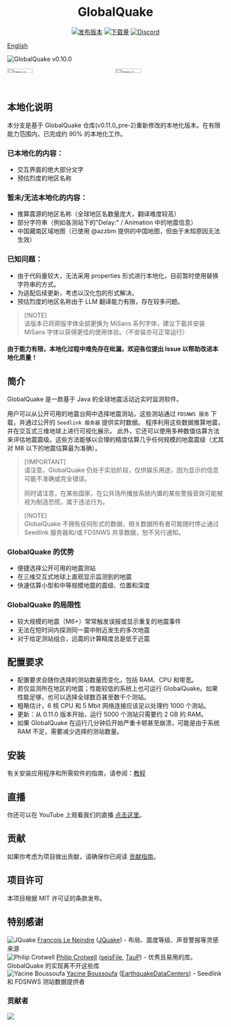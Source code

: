<h1 align="center">
  GlobalQuake
</h1>
<p align="center">
<a href="https://github.com/xspanger3770/GlobalQuake/releases"><img src="https://img.shields.io/github/release/xspanger3770/GlobalQuake.svg?style=for-the-badge&logo=github" alt="发布版本"></a> <a href="https://github.com/xspanger3770/GlobalQuake/releases"><img src="https://img.shields.io/github/downloads/xspanger3770/GlobalQuake/total?style=for-the-badge&logo=github" alt="下载量"></a> <a href="https://discord.gg/aCyuXfTyma"><img src="https://img.shields.io/badge/discord-立即加入-blue?logo=discord&style=for-the-badge" alt="Discord"></a>
</p>

[English](https://github.com/muwenyan521/GlobalQuake-Chinese/blob/v0.11.0_pre-2-7/README_en.md)

![GlobalQuake v0.10.0](https://github.com/xspanger3770/GlobalQuake/assets/100421968/d38a0596-0242-4fe9-9766-67a486832364)
<div style="display: grid; grid-template-columns: 1fr 1fr;">
<img alt="测站管理器" title="测站管理器" src="https://github.com/xspanger3770/GlobalQuake/assets/100421968/a37319ec-2132-426a-b095-2e6a9e064322" style="width: 49%; height: auto;" />
<img alt="测站管理器" title="测站管理器" src="https://i.imgur.com/T1tmMtN.png" style="width: 49%; height: auto;" />
</div>

## 本地化说明

本分支是基于 GlobalQuake 仓库(v0.11.0_pre-2)重新修改的本地化版本。在有限能力范围内，已完成约 90% 的本地化工作。

### 已本地化的内容：
- 交互界面的绝大部分文字
- 预估烈度的地区名称

### 暂未/无法本地化的内容：
- 推算震源的地区名称（全球地区名数量庞大，翻译难度较高）
- 部分字符串（例如各测站下的"Delay:" / Animation 中的地震信息）
- 中国藏南区域地图（已使用 @azzbm 提供的中国地图，但由于未知原因无法生效）

### 已知问题：
- 由于代码量较大，无法采用 properties 形式进行本地化，目前暂时使用替换字符串的方式。
- 为适配后续更新，考虑以汉化包的形式解决。
- 预估烈度的地区名称由于 LLM 翻译能力有限，存在较多问题。

> [!NOTE]<br>
> 该版本已将原版字体全部更换为 MiSans 系列字体，建议下载并安装 MiSans 字体以获得更佳的使用体验。（不安装亦可正常运行）

#### 由于能力有限，本地化过程中难免存在纰漏，欢迎各位提出 Issue 以帮助改进本地化质量！

## 简介

GlobalQuake 是一款基于 Java 的全球地震活动近实时监测软件。

用户可以从公开可用的地震台网中选择地震测站，这些测站通过 `FDSNWS 服务` 下载，并通过公开的 `Seedlink 服务器` 提供实时数据。
程序利用这些数据推算地震，并在交互式三维地球上进行可视化展示。
此外，它还可以使用多种数值估算方法来评估地震震级。这些方法能够以合理的精度估算几乎任何规模的地震震级（尤其对 M8 以下的地震估算最为准确）。

> [!IMPORTANT]<br>
> 请注意，GlobalQuake 仍处于实验阶段，仅供娱乐用途，因为显示的信息可能不准确或完全错误。
>
> 同时请注意，在某些国家，在公共场所播放系统内置的某些警报音效可能被视为制造恐慌，属于违法行为。

> [!NOTE]<br>
> GlobalQuake 不拥有任何形式的数据，相关数据所有者可能随时停止通过 Seedlink 服务器和/或 FDSNWS 共享数据，恕不另行通知。

### GlobalQuake 的优势

* 便捷选择公开可用的地震测站
* 在三维交互式地球上直观显示监测到的地震
* 快速估算小型和中等规模地震的震级、位置和深度

### GlobalQuake 的局限性

* 较大规模的地震（M6+）常常触发误报或显示重复的地震事件
* 无法在短时间内探测同一震中附近发生的多次地震
* 对于给定测站组合，远震的计算精度总是低于近震

## 配置要求

- 配置要求会随你选择的测站数量而变化，包括 RAM、CPU 和带宽。
- 若仅监测所在地区的地震；性能较低的系统上也可运行 GlobalQuake。如果性能足够，也可以选择全球数百甚至数千个测站。
- 粗略估计，6 核 CPU 和 5 Mbit 网络连接应该足以处理约 1000 个测站。
- 更新：从 0.11.0 版本开始，运行 5000 个测站只需要约 2 GB 的 RAM。
- 如果 GlobalQuake 在运行几分钟后开始严重卡顿甚至崩溃，可能是由于系统 RAM 不足，需要减少选择的测站数量。

## 安装

有关安装应用程序和所需软件的指南，请参阅：[教程](https://github.com/xspanger3770/GlobalQuake/wiki/Downloads-And-Installation)

## 直播

你还可以在 YouTube 上观看我们的直播 [点击这里](https://www.youtube.com/channel/UCZmcd4cQ2H_ELWAuUdOMgRQ/live)。

## 贡献

如果你考虑为项目做出贡献，请确保你已阅读 [贡献指南](https://github.com/xspanger3770/GlobalQuake/blob/main/CONTRIBUTING.md)。

## 项目许可

本项目根据 MIT 许可证的条款发布。

## 特别感谢

![JQuake](https://images.weserv.nl/?url=avatars.githubusercontent.com/u/26931126?v=4&h=20&w=20&fit=cover&mask=circle&maxage=7d) [François Le Neindre](https://github.com/fleneindre) ([JQuake](https://jquake.net/en/)) - 布局、震度等级、声音警报等灵感来源  
![Philip Crotwell](https://images.weserv.nl/?url=avatars.githubusercontent.com/u/127367?v=4&h=20&w=20&fit=cover&mask=circle&maxage=7d) [Philip Crotwell](https://github.com/crotwell/) ([seisFile](http://crotwell.github.io/seisFile/), [TauP](http://crotwell.github.io/TauP/)) - 优秀且易用的库。GlobalQuake 的实现离不开这些库  
![Yacine Boussoufa](https://images.weserv.nl/?url=avatars.githubusercontent.com/u/46266665?v=4&h=20&w=20&fit=cover&mask=circle&maxage=7d) [Yacine Boussoufa](https://github.com/YacineBoussoufa/) ([EarthquakeDataCenters](https://github.com/YacineBoussoufa/EarthquakeDataCenters)) - Seedlink 和 FDSNWS 测站数据提供者

### 贡献者

<a href="https://github.com/xspanger3770/GlobalQuake/graphs/contributors">
  <img src="https://contrib.rocks/image?repo=xspanger3770/GlobalQuake" />
</a>